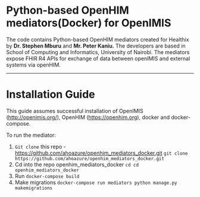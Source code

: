 # Python-based OpenHIM mediators(Docker) for OpenIMIS


The code contains Python-based OpenHIM mediators created for Healthix by **Dr. Stephen Mburu** and **Mr. Peter Kaniu.** The developers are based in School of Computing and Informatics, University of Nairobi. The mediators expose FHIR R4 APIs for exchange of data between openIMIS and external systems via openHIM.

---

# Installation Guide

This guide assumes successful installation of OpenIMIS (http://openimis.org/), OpenHIM (https://openhim.org), docker and docker-compose.

To run the mediator:

1. `Git clone` this repo - https://github.com/ahoazure/openhim_mediators_docker.git
    `git clone https://github.com/ahoazure/openhim_mediators_docker.git`
2. Cd into the repo openhim_mediators_docker
    `cd cd openhim_mediators_docker`
3. Run `docker-compose build`
4. Make migrations
    `docker-compose run mediators python manage.py  makemigrations`
